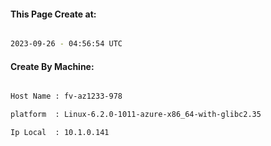 
   
#### This Page Create at:

```bash

2023-09-26 - 04:56:54 UTC

```

#### Create By Machine:

```bash

Host Name : fv-az1233-978

platform  : Linux-6.2.0-1011-azure-x86_64-with-glibc2.35

Ip Local  : 10.1.0.141

```

